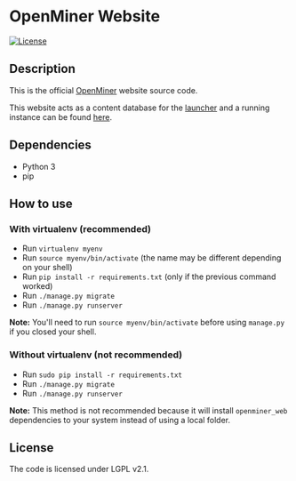 # OpenMiner Website

[![License](https://img.shields.io/badge/license-LGPLv2.1%2B-blue.svg)](https://www.gnu.org/licenses/old-licenses/lgpl-2.1.en.html)

## Description

This is the official [OpenMiner](https://github.com/Unarelith/OpenMiner) website source code.

This website acts as a content database for the [launcher](https://github.com/Unarelith/openminer_launcher) and a running instance can be found [here](https://openminer.app).

## Dependencies

- Python 3
- pip

## How to use

### With virtualenv (recommended)

- Run `virtualenv myenv`
- Run `source myenv/bin/activate` (the name may be different depending on your shell)
- Run `pip install -r requirements.txt` (only if the previous command worked)
- Run `./manage.py migrate`
- Run `./manage.py runserver`

**Note:** You'll need to run `source myenv/bin/activate` before using `manage.py` if you closed your shell.

### Without virtualenv (not recommended)

- Run `sudo pip install -r requirements.txt`
- Run `./manage.py migrate`
- Run `./manage.py runserver`

**Note:** This method is not recommended because it will install `openminer_web` dependencies to your system instead of using a local folder.

## License

The code is licensed under LGPL v2.1.

